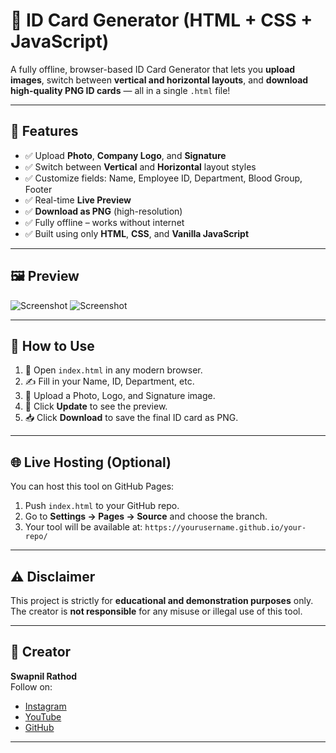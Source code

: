 # 🪪 ID Card Generator (HTML + CSS + JavaScript)

A fully offline, browser-based ID Card Generator that lets you **upload images**, switch between **vertical and horizontal layouts**, and **download high-quality PNG ID cards** — all in a single `.html` file!

---

## 🎯 Features

- ✅ Upload **Photo**, **Company Logo**, and **Signature**
- ✅ Switch between **Vertical** and **Horizontal** layout styles
- ✅ Customize fields: Name, Employee ID, Department, Blood Group, Footer
- ✅ Real-time **Live Preview**
- ✅ **Download as PNG** (high-resolution)
- ✅ Fully offline – works without internet
- ✅ Built using only **HTML**, **CSS**, and **Vanilla JavaScript**

---

## 🖼 Preview

![Screenshot](ID_Card_Generator.PNG)
![Screenshot](ID_Card_Generator1.PNG)

---

## 🚀 How to Use

1. 📂 Open `index.html` in any modern browser.
2. ✍️ Fill in your Name, ID, Department, etc.
3. 📸 Upload a Photo, Logo, and Signature image.
4. 🔄 Click **Update** to see the preview.
5. 📥 Click **Download** to save the final ID card as PNG.

---

## 🌐 Live Hosting (Optional)

You can host this tool on GitHub Pages:

1. Push `index.html` to your GitHub repo.
2. Go to **Settings → Pages → Source** and choose the branch.
3. Your tool will be available at: `https://yourusername.github.io/your-repo/`

---

## ⚠️ Disclaimer

This project is strictly for **educational and demonstration purposes** only.  
The creator is **not responsible** for any misuse or illegal use of this tool.

---

## 👤 Creator

**Swapnil Rathod**  
Follow on:
- [Instagram](https://instagram.com)
- [YouTube](https://youtube.com)
- [GitHub](https://github.com)

---

